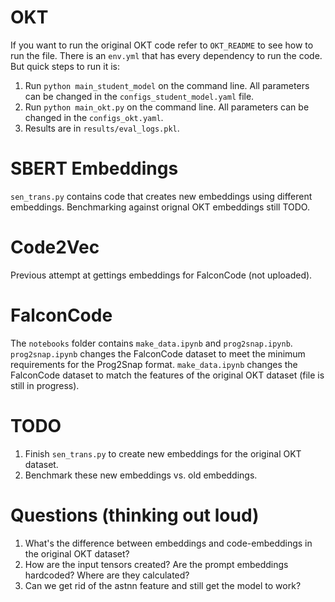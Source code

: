 # OKT
If you want to run the original OKT code refer to ``` OKT_README ``` to see how to run the file. There is an ``` env.yml ``` that has every dependency to run the code. But quick steps to run it is:
1. Run `` python main_student_model `` on the command line. All parameters can be changed in the `` configs_student_model.yaml `` file.
2. Run `` python main_okt.py `` on the command line. All parameters can be changed in the `` configs_okt.yaml ``.
3. Results are in ``` results/eval_logs.pkl ```.

# SBERT Embeddings
`` sen_trans.py `` contains code that creates new embeddings using different embeddings. Benchmarking against orignal OKT embeddings still TODO.

# Code2Vec
Previous attempt at gettings embeddings for FalconCode (not uploaded).

# FalconCode
The `` notebooks `` folder contains `` make_data.ipynb `` and `` prog2snap.ipynb ``. `` prog2snap.ipynb `` changes the FalconCode dataset to meet the minimum requirements for the Prog2Snap format. `` make_data.ipynb `` changes the FalconCode dataset to match the features of the original OKT dataset (file is still in progress).

# TODO
1. Finish `` sen_trans.py `` to create new embeddings for the original OKT dataset.
2. Benchmark these new embeddings vs. old embeddings.

# Questions (thinking out loud)
1. What's the difference between embeddings and code-embeddings in the original OKT dataset?
2. How are the input tensors created? Are the prompt embeddings hardcoded? Where are they calculated?
3. Can we get rid of the astnn feature and still get the model to work?